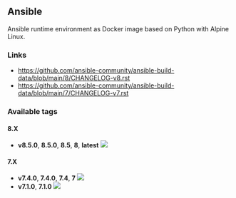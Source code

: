 Ansible
---

Ansible runtime environment as Docker image based on Python with Alpine Linux.

### Links
- <https://github.com/ansible-community/ansible-build-data/blob/main/8/CHANGELOG-v8.rst>
- <https://github.com/ansible-community/ansible-build-data/blob/main/7/CHANGELOG-v7.rst>

### Available tags
#### 8.X
- **v8.5.0**, **8.5.0**, **8.5**, **8**, **latest** ![](https://img.shields.io/docker/image-size/magnaz/ansible/v8.5.0)
#### 7.X
- **v7.4.0**, **7.4.0**, **7.4**, **7** ![](https://img.shields.io/docker/image-size/magnaz/ansible/v7.4.0)
- **v7.1.0**, **7.1.0** ![](https://img.shields.io/docker/image-size/magnaz/ansible/v7.1.0)
